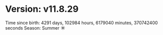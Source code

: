 # Version: v11.8.29
Time since birth: 4291 days, 102984 hours, 6179040 minutes, 370742400 seconds
Season: Summer ☀️
